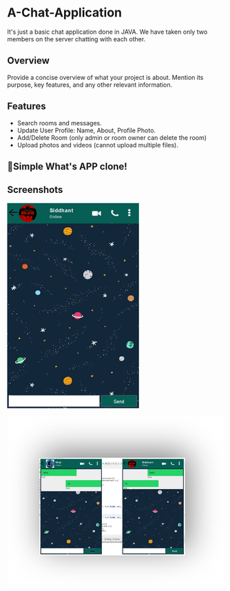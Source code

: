 # A-Chat-Application
It's just a basic chat application done in JAVA.
We have taken only two members on the server chatting with each other.

## Overview
Provide a concise overview of what your project is about. Mention its purpose, key features, and any other relevant information.

## Features

- Search rooms and messages.
- Update User Profile: Name, About, Profile Photo.
- Add/Delete Room (only admin or room owner can delete the room)
- Upload photos and videos (cannot upload multiple files).


## 🙂Simple What's APP clone!

## Screenshots

![Screenshot 1](Images/An_image_of_a_Chat_application.png)

![Screenshot 2](Images/An_image_of_a_Chat_application1.png)

